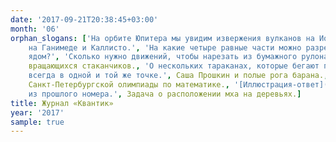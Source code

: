 ```yaml
---
date: '2017-09-21T20:38:45+03:00'
month: '06'
orphan_slogans: ['На орбите Юпитера мы увидим извержения вулканов на Ио, загадочные трещины на Европе, а также ледяные кратеры
    на Ганимеде и Каллисто.', 'На какие четыре равные части можно разрезать квадрат?', 'Как в Зазеркалье лекарство становится
    ядом?', 'Сколько нужно движений, чтобы нарезать из бумажного рулона десять правильных тетраэдров?', О мёртвой петле летающих
    вращающихся стаканчиков., 'О нескольких тараканах, которые бегают по одному кругу с постоянной скоростью, но встречаются
    всегда в одной и той же точке.', Саша Прошкин и полые рога барана., Задача о второй жизни сдутых шариков., Избранные задачи
    Санкт-Петербургской олимпиады по математике., '[Иллюстрация-ответ](extras/2017-06-4zadachi.gif) к четырём задачам про колёса
    из прошлого номера.', Задача о расположении мха на деревьях.]
title: Журнал «Квантик»
year: '2017'
sample: true
---
```

